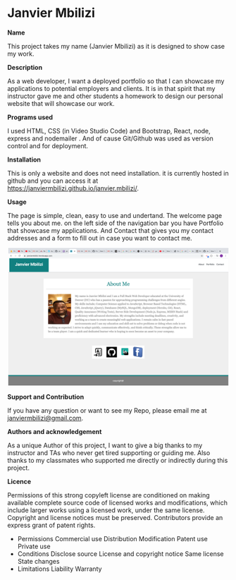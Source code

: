 # Janvier Mbilizi

<strong>Name</strong>

This project takes my name (Janvier Mbilizi) as it is designed to show case my work.

<strong>Description </strong>

As a web developer, I want a deployed portfolio so that I can showcase my applications to potential employers and clients. It is in that spirit that my instructor gave me and other students a homework to design our personal website that will showcase our work.

<strong>Programs used</strong>

I used HTML, CSS (in Video Studio Code) and Bootstrap, React, node, express and nodemailer . And of cause Git/Github was used as version control and for deployment.

<strong>Installation </strong>

This is only a website and does not need installation. it is currently hosted in github and you can access it at https://janviermbilizi.github.io/janvier.mbilizi/.

<strong>Usage</strong>

The page is simple, clean, easy to use and undertand. The welcome page tells you about me. on the left side of the navigation bar you have Portfolio that showcase my applications. And Contact that gives you my contact addresses and a form to fill out in case you want to contact me.

<div style="text-align:center"><img src="./portfolio.png" width = 500px></div>

<strong>Support and Contribution</strong>

If you have any question or want to see my Repo, please email me at janviermbilizi@gmail.com.

<strong>Authors and acknowledgement</strong>

As a unique Author of this project, I want to give a big thanks to my instructor and TAs who never get tired supporting or guiding me. Also thanks to my classmates who supported me directly or indirectly during this project.

<strong>Licence</strong>

Permissions of this strong copyleft license are conditioned on making available complete source code of licensed works and modifications, which include larger works using a licensed work, under the same license. Copyright and license notices must be preserved. Contributors provide an express grant of patent rights.

- Permissions Commercial use Distribution Modification Patent use Private use
- Conditions Disclose source License and copyright notice Same license State changes
- Limitations Liability Warranty
